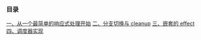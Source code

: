 ### 目录

[一、从一个最简单的响应式处理开始](reactive/一、从一个最简单的响应式处理开始/一、从一个最简单的响应式处理开始)
[二、分支切换与 cleanup](reactive/二、分支切换与cleanup/二、分支切换与cleanup)
[三、嵌套的 effect](reactive/三、嵌套的effect/三、嵌套的effect)
[四、调度器实现](reactive/四、调度器实现/四、调度器实现)
